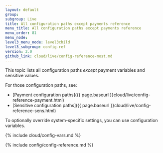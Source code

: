 ```yaml
---
layout: default
group: 
subgroup: Live
title: All configuration paths except payments reference
menu_title: All configuration paths except payments reference
menu_order: 81
menu_node: 
level3_menu_node: level3child
level3_subgroup: config-ref
version: 2.0
github_link: cloud/live/config-reference-most.md
---
```

 
This topic lists all configuration paths _except_ payment variables and sensitive values. 

For those configuration paths, see:

*	[Payment configuration paths]({{ page.baseurl }}cloud/live/config-reference-payment.html)
*	[Sensitive configuration paths]({{ page.baseurl }}cloud/live/config-reference-sens.html)

To optionally override system-specific settings, you can use configuration variables.

{% include cloud/config-vars.md %}

{% include config/config-reference.md %}


